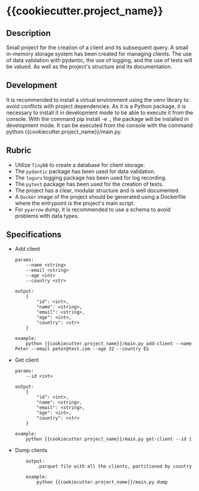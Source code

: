 # {{cookiecutter.project_name}}

## Description
Small project for the creation of a client and its subsequent query. A small in-memory storage system has been created for managing clients. The use of data validation with pydantic, the use of logging, and the use of tests will be valued. As well as the project's structure and its documentation.

## Development
It is recommended to install a virtual environment using the venv library to avoid conflicts with project dependencies. As it is a Python package, it is necessary to install it in development mode to be able to execute it from the console. With the command pip install -e ., the package will be installed in development mode. It can be executed from the console with the command python {{cookiecutter.project_name}}/main.py.

## Rubric
- Utilize `TinyDB` to create a database for client storage.
- The `pydantic` package has been used for data validation.
- The `loguru` logging package has been used for log recording.
- The `pytest` package has been used for the creation of tests.
- The project has a clear, modular structure and is well documented.
- A `Docker` image of the project should be generated using a Dockerfile where the entrypoint is the project's main script.
- For `pyarrow` dump, it is recommended to use a schema to avoid problems with data types.

## Specifications
- Add client
    ```
    params:
        --name <string>
        --email <string>
        --age <int>
        --country <str>

    output:
        {
            "id": <int>,
            "name": <string>,
            "email": <string>,
            "age": <int>,
            "country": <str>
        }
    
    example:
        python {{cookiecutter.project_name}}/main.py add-client --name Peter --email peter@test.com --age 32 --country ES

    ```
- Get client
    ```
    params:
        --id <int>

    output:
        {
            "id": <int>,
            "name": <string>,
            "email": <string>,
            "age": <int>,
            "country": <str>
        }
    
    example:
        python {{cookiecutter.project_name}}/main.py get-client --id 1
    ```

- Dump clients
    ```
        output:
            .parquet file with all the clients, partitioned by country
        
        example:
            python {{cookiecutter.project_name}}/main.py dump
    ```